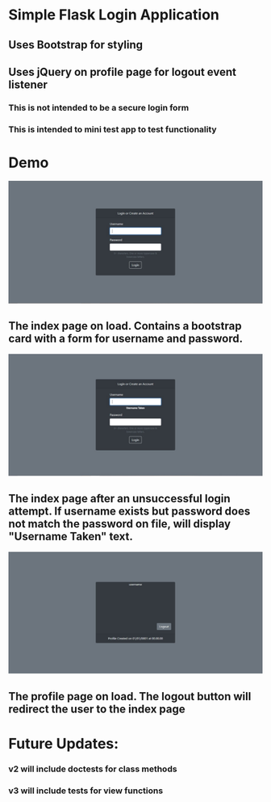# Simple Flask Login Application

## Uses Bootstrap for styling
## Uses jQuery on profile page for logout event listener

### This is not intended to be a secure login form
### This is intended to mini test app to test functionality

# Demo

![Landing Page (Login Form) On first load](/assets/images/on_load.jpg "Index Page on load")
## The index page on load. Contains a bootstrap card with a form for username and password.
![Landing Page (Login Form) if username taken and password invalid](/assets/images/username_taken.jpg "Index Page for taken username")
## The index page after an unsuccessful login attempt. If username exists but password does not match the password on file, will display "Username Taken" text.
![Profile Page](/assets/images/profile.jpg "Profile Page")
## The profile page on load. The logout button will redirect the user to the index page

# Future Updates:

### v2 will include doctests for class methods 
### v3 will include tests for view functions